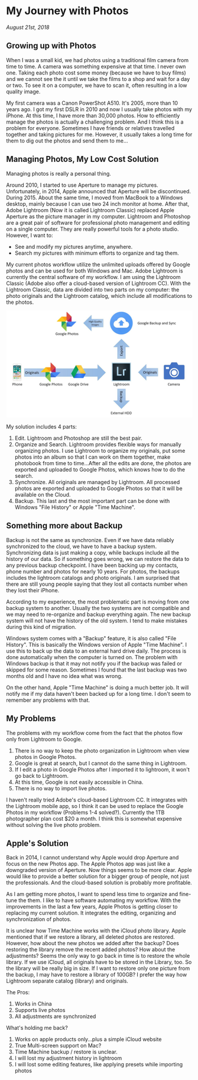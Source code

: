 # My Journey with Photos

_August 21st, 2018_

## Growing up with Photos
When I was a small kid, we had photos using a traditional film camera from time to time. A camera was something expensive at that time. I never own one. Taking each photo cost some money (because we have to buy films) and we cannot see the it until we take the films to a shop and wait for a day or two. To see it on a computer, we have to scan it, often resulting in a low quality image.

My first camera was a Canon PowerShot A510. It's 2005, more than 10 years ago. I got my first DSLR in 2010 and now I usually take photos with my iPhone. At this time, I have more than 30,000 photos. How to efficiently manage the photos is actually a challenging problem. And I think this is a problem for everyone. Sometimes I have friends or relatives travelled together and taking pictures for me. However, it usually takes a long time for them to dig out the photos and send them to me…

## Managing Photos, My Low Cost Solution
Managing photos is really a personal thing.

Around 2010, I started to use Aperture to manage my pictures. Unfortunately, in 2014, Apple announced that Aperture will be discontinued. During 2015. About the same time, I moved from MacBook to a Windows desktop, mainly because I can use two 24 inch monitor at home. After that, Adobe Lightroom (Now it is called Lightroom Classic) replaced Apple Aperture as the picture manager in my computer. Lightroom and Photoshop are a great pair of software for professional photo management and editing on a single computer. They are really powerful tools for a photo studio. However, I want to: 
* See and modify my pictures anytime, anywhere.
* Search my pictures with minimum efforts to organize and tag them.

My current photos workflow utilize the unlimited uploads offered by Google photos and can be used for both Windows and Mac. Adobe Lightroom is currently the central software of my workflow. I am using the Lightroom Classic (Adobe also offer a cloud-based version of Lightroom CC). With the Lightroom Classic, data are divided into two parts on my computer: the photo originals and the Lightroom catalog, which include all modifications to the photos.

![My Photo Workflow](../../../static/images/swift/20180812_PhotoWorkflow.jpg)

My solution includes 4 parts:
1. Edit. Lightroom and Photoshop are still the best pair.
2. Organize and Search. Lightroom provides flexible ways for manually organizing photos. I use Lightroom to organize my originals, put some photos into an album so that I can work on them together, make photobook from time to time…After all the edits are done, the photos are exported and uploaded to Google Photos, which knows how to do the search.
3. Synchronize. All originals are managed by Lightroom. All processed photos are exported and uploaded to Google Photos so that it will be available on the Cloud.
4. Backup. This last and the most important part can be done with Windows "File History" or Apple "Time Machine".

## Something more about Backup
Backup is not the same as synchronize. Even if we have data reliably synchronized to the cloud, we have to have a backup system. Synchronizing data is just making a copy, while backups include all the history of our data. So if something goes wrong, we can restore the data to any previous backup checkpoint. I have been backing up my contacts, phone number and photos for nearly 10 years. For photos, the backups includes the lightroom catalogs and photo originals. I am surprised that there are still young people saying that they lost all contacts number when they lost their iPhone. 

According to my experience, the most problematic part is moving from one backup system to another. Usually the two systems are not compatible and we may need to re-organize and backup everything again. The new backup system will not have the history of the old system. I tend to make mistakes during this kind of migration.

Windows system comes with a "Backup" feature, it is also called "File History". This is basically the Windows version of Apple "Time Machine". I use this to back up the data to an external hard drive daily. The process is done automatically when the computer is turned on. The problem with Windows backup is that it may not notify you if the backup was failed or skipped for some reason. Sometimes I found that the last backup was two months old and I have no idea what was wrong.

On the other hand, Apple "Time Machine" is doing a much better job. It will notify me if my data haven't been backed up for a long time. I don't seem to remember any problems with that.

## My Problems
The problems with my workflow come from the fact that the photos flow only from Lightroom to Google.
1. There is no way to keep the photo organization in Lightroom when view photos in Google Photos.
2. Google is great at search, but I cannot do the same thing in Lightroom.
3. If I edit a photo in Google Photos after I imported it to lightroom, it won't go back to Lightroom.
4. At this time, Google is not easily accessible in China.
5. There is no way to import live photos.

I haven't really tried Adobe's cloud-based Lightroom CC. It integrates with the Lightroom mobile app, so I think it can be used to replace the Google Photos in my workflow (Problems 1-4 solved?). Currently the 1TB photographer plan cost $20 a month. I think this is somewhat expensive without solving the live photo problem.

## Apple's Solution
Back in 2014, I cannot understand why Apple would drop Aperture and focus on the new Photos app. The Apple Photos app was just like a downgraded version of Aperture. Now things seems to be more clear. Apple would like to provide a better solution for a bigger group of people, not just the professionals. And the cloud-based solution is probably more profitable.

As I am getting more photos, I want to spend less time to organize and fine-tune the them. I like to have software automating my workflow. With the improvements in the last a few years, Apple Photos is getting closer to replacing my current solution. It integrates the editing, organizing and synchronization of photos.

It is unclear how Time Machine works with the iCloud photo library. Apple mentioned that if we restore a library, all deleted photos are restored. However, how about the new photos we added after the backup? Does restoring the library remove the recent added photos? How about the adjustments? Seems the only way to go back in time is to restore the whole library. If we use iCloud, all originals have to be stored in the Library, too. So the library will be really big in size. If I want to restore only one picture from the backup, I may have to restore a library of 100GB? I prefer the way how Lightroom separate catalog (library) and originals.

The Pros:
1. Works in China
2. Supports live photos
3. All adjustments are synchronized

What's holding me back?
1. Works on apple products only…plus a simple iCloud website
2. True Multi-screen support on Mac?
3. Time Machine backup / restore is unclear.
4. I will lost my adjustment history in lightroom
5. I will lost some editing features, like applying presets while importing photos
